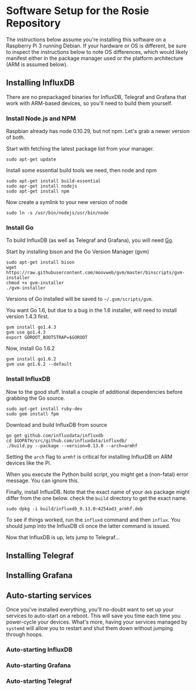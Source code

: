 # Software Setup for the Rosie Repository

The instructions below assume you're installing this software on a Raspberry Pi 3 running Debian.
If your hardware or OS is different, be sure to inspect the instructions below to note OS differences, 
which would likely manifest either in the package manager used or the platform architecture (ARM is assumed below).

## Installing InfluxDB

There are no prepackaged binaries for InfluxDB, Telegraf and Grafana that work with ARM-based devices, 
so you'll need to build them yourself.

### Install Node.js and NPM

Raspbian already has node 0.10.29, but not npm. Let's grab a newer version of both.

Start with fetching the latest package list from your manager.

```
sudo apt-get update
```

Install some essential build tools we need, then node and npm
```
sudo apt-get install build-essential
sudo apr-get install nodejs
sudo apt-get install npm
```

Now create a symlink to your new version of node

```
sudo ln -s /usr/bin/nodejs/usr/bin/node
```

### Install Go

To build InfluxDB (as well as Telegraf and Grafana), you will need [Go](https://golang.org/).

Start by installing bison and the Go Version Manager (gvm)

```
sudo apt-get install bison
wget https://raw.githubusercontent.com/moovweb/gvm/master/binscripts/gvm-installer
chmod +x gvm-installer
./gvm-installer
```

Versions of Go installed will be saved to `~/.gvm/scripts/gvm`.

You want Go 1.6, but due to a bug in the 1.6 installer, will need to install version 1.4.3 first.

```
gvm install go1.4.3
gvm use go1.4.3
export GOROOT_BOOTSTRAP=$GOROOT
```

Now, install Go 1.6.2

```
gvm install go1.6.2
gvm use go1.6.2 --default
```

### Install InfluxDB

Now to the good stuff. Install a couple of additional dependencies before grabbing the Go source.

```
sudo apt-get install ruby-dev
sudo gem install fpm
```

Download and build InfluxDB from source

```
go get github.com/influxdata/influxdb
cd $GOPATH/src/github.com/influxdata/influxdb/
./build.py --package --version=0.13.0 --arch=armhf
```

Setting the `arch` flag to `armhf` is critical for installing InfluxDB on ARM devices like the Pi.

When you execute the Python build script, you might get a (non-fatal) error message. You can ignore this.

Finally, install InfluxDB. Note that the exact name of your `deb` package might differ from the one below. check the `build` directory to get the exact name.

```
sudo dpkg -i build/influxdb_0.13.0~4254ad3_armhf.deb
```

To see if things worked, run the `influxd` command and then `influx`. You should jump into the InfluxDB cli once the latter command is issued.

Now that InfluxDB is up, lets jump to Telegraf...

## Installing Telegraf

## Installing Grafana

## Auto-starting services

Once you've installed everything, you'll no-doubt want to set up your services to auto-start on a reboot. 
This will save you time each time you power-cycle your devices. 
What's more, having your services managed by `systemd` will allow you to restart and shut them down without jumping through hoops.

### Auto-starting InfluxDB

### Auto-starting Grafana

### Auto-starting Telegraf